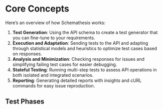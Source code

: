# Core Concepts

Here’s an overview of how Schemathesis works:

1. **Test Generation**: Using the API schema to create a test generator that you can fine-tune to your requirements.
2. **Execution and Adaptation**: Sending tests to the API and adapting through statistical models and heuristics to optimize test cases based on responses.
3. **Analysis and Minimization**: Checking responses for issues and simplifying failing test cases for easier debugging.
4. **Stateful Testing**: Running multi-step tests to assess API operations in both isolated and integrated scenarios.
5. **Reporting**: Generating detailed reports with insights and cURL commands for easy issue reproduction.


## Test Phases
